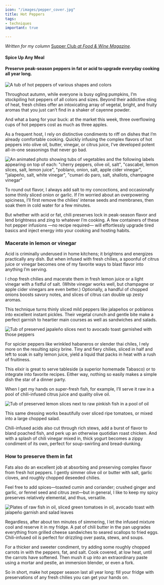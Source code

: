 ```yaml
---
icon: "/images/pepper_cover.jpg"
title: Hot Peppers
tags:
- techniques
important: true

---
```

_Written for my column_ [Supper Club _at Food & Wine Magazine_](https://www.foodandwine.com/cooking-techniques/hot-peppers-preserving-supper-club)_._

#### Spice Up Any Meal

#### Preserve peak-season peppers in fat or acid to upgrade everyday cooking all year long.

![A tub of hot peppers of various shapes and colors](https://cdn-image.foodandwine.com/sites/default/files/1572892470/preserved-hot-peppers-FT-BLOG1119.jpg)

Throughout autumn, while everyone is busy ogling pumpkins, I’m stockpiling hot peppers of all colors and sizes. Beyond their addictive sting of heat, fresh chilies offer an intoxicating array of vegetal, bright, and fruity aromas that you just can’t find in a shaker of cayenne powder.

And what a bang for your buck: at the market this week, three overflowing cups of hot peppers cost as much as three apples.

As a frequent host, I rely on distinctive condiments to riff on dishes that I’m already comfortable cooking. Quickly infusing the complex flavors of hot peppers into olive oil, butter, vinegar, or citrus juice, I’ve developed potent all-in-one seasonings that never go bad.

![An animated photo showing tubs of vegetables and the following labels appearing on top of each: "cherry peppers, olive oil, salt", "cascabel, lemon slices, salt, lemon juice", "poblano, onion, salt, apple cider vinegar", "jalapeño, salt, white vinegar", "cumari do paro, salt, shallots, champagne vinegar"](https://media.giphy.com/media/Ypq2XP5CZHAinlf8EZ/giphy.gif)

To round out flavor, I always add salt to my concoctions, and occasionally some thinly sliced onion or garlic. If I’m worried about an overpowering spiciness, I’ll first remove the chilies’ intense seeds and membranes, then soak them in cold water for a few minutes.

But whether with acid or fat, chili preserves lock in peak-season flavor and lend brightness and zing to whatever I’m cooking. A few containers of these hot pepper infusions —no recipe required— will effortlessly upgrade tired basics and inject energy into your cooking and hosting habits.

### Macerate in lemon or vinegar

Acid is criminally underused in home kitchens; it brightens and energizes practically any dish. But when infused with fresh chilies, a spoonful of citrus juice or vinegar becomes one of my favorite ways to blast flavor into anything I’m serving.

I chop fresh chilies and macerate them in fresh lemon juice or a light vinegar with a fistful of salt. (White vinegar works well, but champagne or apple cider vinegars are even better.) Optionally, a handful of chopped onions boosts savory notes, and slices of citrus can double up zesty aromas.

This technique turns thinly sliced mild peppers like jalapeños or poblanos into excellent instant pickles. Their vegetal crunch and gentle bite make a perfect garnish to heartier main courses as well as sandwiches and salads.

![Tub of preserved japaleño slices next to avocado toast garnished with those peppers](https://cdn-image.foodandwine.com/sites/default/files/1572892470/preserved-hot-peppers-FT-BLOG1119-4.jpg)

For spicier peppers like wrinkled habaneros or slender thai chiles, I rely more on the resulting spicy brine. Tiny and fiery chilies, sliced in half and left to soak in salty lemon juice, yield a liquid that packs in heat with a rush of fruitiness.

This elixir is great to serve tableside (a superior homemade Tabasco) or to integrate into favorite recipes. Either way, nothing so easily makes a simple dish the star of a dinner party.

When I get my hands on super-fresh fish, for example, I’ll serve it raw in a pool of chili-infused citrus juice and quality olive oil.

![Tub of preserved lemon slices next to raw pinkish fish in a pool of oil](https://cdn-image.foodandwine.com/sites/default/files/1572892470/preserved-hot-peppers-FT-BLOG1119-3.jpg)

This same dressing works beautifully over sliced ripe tomatoes, or mixed into a large chopped salad.

Chili-infused acids also cut through rich stews, add a burst of flavor to bland poached fish, and perk up an otherwise quotidian roast chicken. And with a splash of chili vinegar mixed in, thick yogurt becomes a zippy condiment of its own, perfect for soup-swirling and bread-dunking.

### How to preserve them in fat

Fats also do an excellent job at absorbing and preserving complex flavor from fresh hot peppers. I gently simmer olive oil or butter with salt, garlic cloves, and roughly chopped deseeded chilies.

Feel free to add spices—toasted cumin and coriander; crushed ginger and garlic, or fennel seed and citrus zest—but in general, I like to keep my spicy preserves relatively elemental, and thus, versatile.

![Plates of raw fish in oil, sliced green tomatoes in oil, avocado toast with jalapeño garnish and salad leaves](https://cdn-image.foodandwine.com/sites/default/files/1572892470/preserved-hot-peppers-FT-BLOG1119-5.jpg)

Regardless, after about ten minutes of simmering, I let the infused mixture cool and reserve it in my fridge. A pat of chili butter in the pan upgrades everything from grilled cheese sandwiches to seared scallops to fried eggs. Chili-infused oil is perfect for drizzling over pasta, stews, and soups.

For a thicker and sweeter condiment, try adding some roughly chopped carrots in with the peppers, fat, and salt. Cook covered, at low heat, until the carrots have softened. Then mush it up into an extraordinary paste using a mortar and pestle, an immersion blender, or even a fork.

So in short, make hot pepper season last all year long: fill your fridge with preservations of any fresh chilies you can get your hands on.
